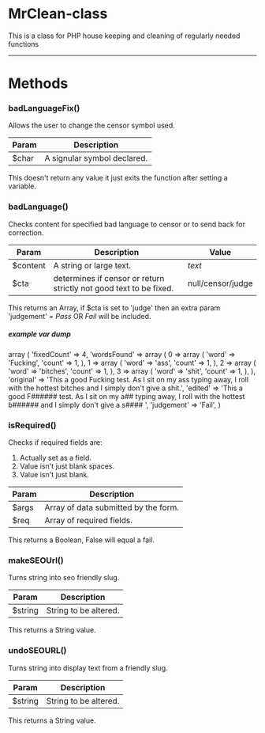 # MrClean-class
This is a class for PHP house keeping and cleaning of regularly needed functions

------

# Methods

### badLanguageFix()

Allows the user to change the censor symbol used.

Param | Description
--- | --- 
$char | A signular symbol declared.

This doesn't return any value it just exits the function after setting a variable.


### badLanguage()

Checks content for specified bad language to censor or to send back for correction.

Param | Description | Value
--- | --- | ---
$content | A string or large text. | *text*
$cta | determines if censor or return strictly not good text to be fixed. | null/censor/judge

This returns an Array, if $cta is set to 'judge' then an extra param 'judgement' = *Pass* OR *Fail* will be included.

##### example var dump
array (
  'fixedCount' => 4,
  'wordsFound' => 
  array (
    0 => 
    array (
      'word' => 'Fucking',
      'count' => 1,
    ),
    1 => 
    array (
      'word' => 'ass',
      'count' => 1,
    ),
    2 => 
    array (
      'word' => 'bitches',
      'count' => 1,
    ),
    3 => 
    array (
      'word' => 'shit',
      'count' => 1,
    ),
  ),
  'original' => 'This a good Fucking test. As I sit on my ass typing away, I roll with the hottest bitches and I simply don\'t give a shit.',
  'edited' => 'This a good F###### test. As I sit on my a## typing away, I roll with the hottest b###### and I simply don\'t give a s#### ',
  'judgement' => 'Fail',
)


### isRequired()

Checks if required fields are:
1. Actually set as a field.
2. Value isn't just blank spaces.
3. Value isn't just blank.

Param | Description
--- | --- 
$args | Array of data submitted by the form.
$req | Array of required fields.

This returns a Boolean, False will equal a fail.


### makeSEOUrl()

Turns string into seo friendly slug.

Param | Description
--- | --- 
$string | String to be altered.

This returns a String value.


### undoSEOURL()

Turns string into display text from a friendly slug.

Param | Description
--- | --- 
$string | String to be altered.

This returns a String value.
